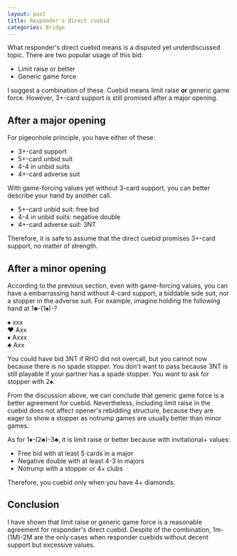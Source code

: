 ```yaml
---
layout: post
title: Responder's direct cuebid
categories: Bridge
---
```

<link rel="stylesheet" href="/style/bridge.css">

What responder's direct cuebid means is a disputed yet underdiscussed topic.
There are two popular usage of this bid:

* Limit raise or better
* Generic game force

I suggest a combination of these.  Cuebid means limit raise __or__ generic game
force.  However, 3+-card support is still promised after a major opening.

After a major opening
---------------------
For pigeonhole principle, you have either of these:
* 3+-card support
* 5+-card unbid suit
* 4-4 in unbid suits
* 4+-card adverse suit

With game-forcing values yet without 3-card support, you can better describe
your hand by another call.
* 5+-card unbid suit: free bid
* 4-4 in unbid suits: negative double
* 4+-card adverse suit: 3NT

Therefore, it is safe to assume that the direct cuebid promises 3+-card
support, no matter of strength.

After a minor opening
---------------------
According to the previous section, even with game-forcing values, you can have
a embarrassing hand without 4-card support, a biddable side suit, nor a stopper
in the adverse suit.  For example, imagine holding the following hand at
1♣-(1♠)-?

♠ xxx  
<span class="redsuit">♥</span> Axx  
<span class="redsuit">♦</span> Axxx  
♣ Axx

You could have bid 3NT if RHO did not overcall, but you cannot now because
there is no spade stopper.  You don't want to pass because 3NT is still
playable if your partner has a spade stopper.  You _want_ to ask for stopper
with 2♠.

From the discussion above, we can conclude that generic game force is a better
agreement for cuebid.  Nevertheless, including limit raise in the cuebid does
not affect opener's rebidding structure, because they are eager to show a
stopper as notrump games are usually better than minor games.

As for 1<span class="redsuit">♦</span>-(2♣)-3♣, it is limit raise or better
because with invitational+ values:

* Free bid with at least 5 cards in a major
* Negative double with at least 4-3 in majors
* Notrump with a stopper or 4+ clubs

Therefore, you cuebid only when you have 4+ diamonds.

Conclusion
----------
I have shown that limit raise or generic game force is a reasonable agreement
for responder's direct cuebid.  Despite of the combination, 1m-(1M)-2M are the
only cases when responder cuebids without decent support but excessive values.
